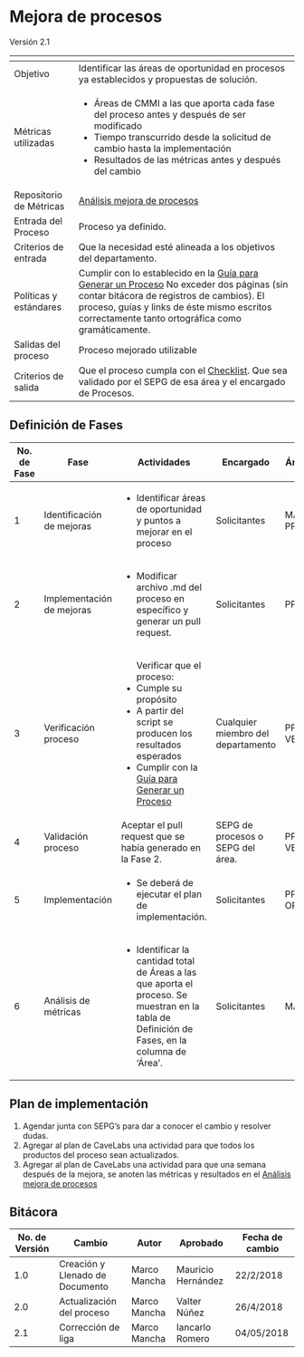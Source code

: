 # Mejora de procesos
Versión 2.1

[]() | []()
--|--
Objetivo | Identificar las áreas de oportunidad en procesos ya establecidos y propuestas de solución. 
Métricas utilizadas | <ul><li>Áreas de CMMI a las que aporta cada fase del proceso antes y después de ser modificado</li><li>Tiempo transcurrido desde la solicitud de cambio hasta la implementación</li><li>Resultados de las métricas antes y después del cambio </li></ul>
Repositorio de Métricas | [Análisis mejora de procesos](https://docs.google.com/spreadsheets/d/1dYzm2tHQ-OIIn0azT0ZlUm_s34FTUqMduSbuWIP936E/edit#gid=0)
Entrada del Proceso | Proceso ya definido.
Criterios de entrada | Que la necesidad esté alineada a los objetivos del departamento. 
Políticas y estándares | Cumplir con lo establecido en la [Guía para Generar un Proceso](https://github.com/CaveLabs-1/Wiki/blob/master/Procesos/Guias/Guia%20para%20Generar%20un%20Proceso.md) No exceder dos páginas (sin contar bitácora de registros de cambios). El proceso, guías y links de éste mismo escritos correctamente tanto ortográfica como gramáticamente. 
Salidas del proceso | Proceso mejorado utilizable 
Criterios de salida | Que el proceso cumpla con el [Checklist](https://docs.google.com/spreadsheets/d/1zOmqRjviLrij09tR2fLJbWjU23B3wcWVyoNYkBf4eyU/edit?usp=sharing). Que sea validado por el SEPG de esa área y el encargado de Procesos. 


## Definición de Fases
No. de Fase | Fase | Actividades | Encargado | Áreas
------------|------|-------------|-----------|------
1 | Identificación de mejoras |<ul><li>Identificar áreas de oportunidad y puntos a mejorar en el proceso</li>| Solicitantes | MA, PPQA
2 | Implementación de mejoras |<ul><li>Modificar archivo .md del proceso en específico y generar un pull request.</li>| Solicitantes | PPQA
3 | Verificación proceso |<ul>Verificar que el proceso:<li>Cumple su propósito</li><li>A partir del script se producen los resultados esperados</li><li>Cumplir con la [Guía para Generar un Proceso](https://github.com/CaveLabs-1/Wiki/blob/master/Procesos/Guias/Guia%20para%20Generar%20un%20Proceso.md)</li>| Cualquier miembro del departamento | PPQA, VER
4 | Validación proceso | Aceptar el pull request que se había generado en la Fase 2. | SEPG de procesos o SEPG del área. | PPQA, VER
5 | Implementación |<ul><li>Se deberá de ejecutar el plan de implementación.</li>| Solicitantes | PP, OPD
6 | Análisis de métricas |<ul><li>Identificar la cantidad total de Áreas a las que aporta el proceso. Se muestran en la tabla de Definición de Fases, en la columna de ‘Área’.</li>| Solicitantes | MA

## Plan de implementación

1. Agendar junta con SEPG’s para dar a conocer el cambio y resolver dudas.
2. Agregar al plan de CaveLabs una actividad para que todos los productos del proceso sean actualizados.
3. Agregar al plan de CaveLabs una actividad para que una semana después de la mejora, se anoten las métricas y resultados en el [Análisis mejora de procesos](https://docs.google.com/spreadsheets/d/1dYzm2tHQ-OIIn0azT0ZlUm_s34FTUqMduSbuWIP936E/edit#gid=0)


## Bitácora

No. de Versión | Cambio | Autor | Aprobado | Fecha de cambio
---------------|--------|-------|----------|----------------
1.0 | Creación y Llenado de Documento | Marco Mancha | Mauricio Hernández | 22/2/2018
2.0 | Actualización del proceso | Marco Mancha | Valter Núñez | 26/4/2018
2.1 | Corrección de liga | Marco Mancha | Iancarlo Romero | 04/05/2018
